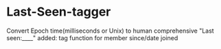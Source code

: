 # Last-Seen-tagger
Convert Epoch time(milliseconds or Unix) to human comprehensive "Last seen:____"
added: tag function for member since/date joined
